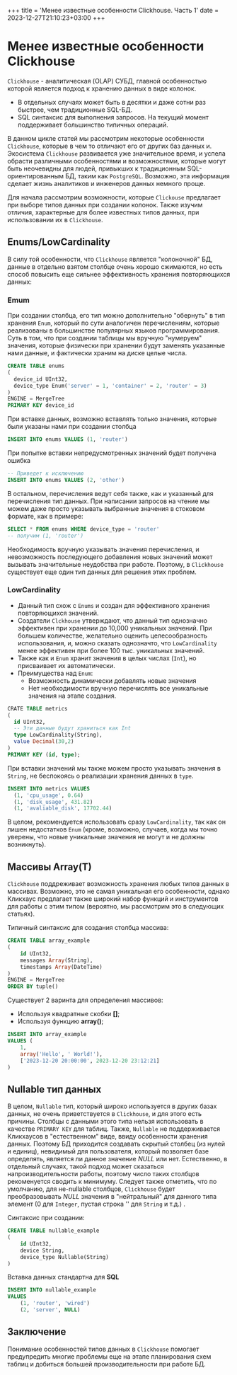 +++
title = 'Менее известные особенности Clickhouse. Часть 1'
date = 2023-12-27T21:10:23+03:00
+++

# Менее известные особенности Clickhouse

`Clickhouse` - аналитическая (OLAP) СУБД, главной особенностью которой является подход к хранению данных в виде колонок.
- В отдельных случаях может быть в десятки и даже сотни раз быстрее, чем традиционные SQL-БД.
- SQL синтаксис для выполнения запросов. На текущий момент поддерживает большинство типичных операций.

В данном цикле статей мы рассмотрим некоторые особенности `Clickhouse`, которые в чем то отличают его от других баз данных и. Экосистема `Clickhouse` развивается уже значительное время, и успела обрасти различными особенностями и возможностями, которые могут быть неочевидны для людей, привыкших к традиционным SQL-ориентированным БД, таким как `PostgreSQL`. Возможно, эта информация сделает жизнь аналитиков и инженеров данных немного проще.

Для начала рассмотрим возможности, которые `Clickouse` предлагает при выборе типов данных при создании колонок.
Также изучим отличия, характерные для более известных типов данных, при использовании их в `Clickhouse`.

## Enums/LowCardinality

В силу той особенности, что `Clickhouse` является "колоночной" БД, данные в отдельно взятом столбце очень хорошо сжимаются, но есть способ повысить еще сильнее эффективность хранения повторяющихся данных:

### Emum

При создании столбца, его тип можно дополнительно "обернуть" в тип хранения `Enum`, который по сути аналогичен перечислениям, которые реализованы в большинстве популярных языков программирования. 
Суть в том, что при создании таблицы мы вручную "нумеруем" значения, которые физически при хранении будут заменять указанные нами данные, и фактически храним на диске целые числа.

```sql
CREATE TABLE enums
(
  device_id UInt32,
  device_type Enum('server' = 1, 'container' = 2, 'router' = 3)
)
ENGINE = MergeTree
PRIMARY KEY device_id
```

При вставке данных, возможно вставлять только значения, которые были указаны нами при создании столбца

```sql
INSERT INTO enums VALUES (1, 'router')
```

При попытке вставки непредусмотренных значений будет получена ошибка

```sql
-- Приведет к исключению
INSERT INTO enums VALUES (2, 'other')
```

В остальном, перечисления ведут себя также, как и указанный для перечисления тип данных. При написании запросов на чтение мы можем даже просто указывать выбранные значения в стоковом формате, как в примере:

```sql
SELECT * FROM enums WHERE device_type = 'router'
-- получим (1, 'router')
```

Необходимость вручную указывать значения перечисления, и невозможность последующего добавления новых значений может вызывать значительные неудобства при работе. Поэтому, в `Clickhouse` существует еще один тип данных для решения этих проблем.

### LowCardinality

- Данный тип схож с `Enums` и создан для эффективного хранения повторяющихся значений.
- Создатели `Clckhouse` утверждают, что данный тип однозначно эффективен при хранении до 10,000 уникальных значений. При большем количестве, желательно оценить целесообразность использования, и, можно сказать однозначто, что `LowCardinality` менее эффективен при более 100 тыс. уникальных значений.
- Также как и `Enum` хранит значения в целых числах (`Int`), но присваивает их автоматически.
- Преимущества над `Enum`:
  - Возможность динамически добавлять новые значения
  - Нет необходимости вручную перечислять все уникальные значения на этапе создания.

```sql
CRATE TABLE metrics
(
  id UInt32,
  -- Эти данные будут храниться как Int
  type LowCardinality(String),
  value Decimal(30,2)
)
PRIMARY KEY (id, type);
```

При вставки значений мы также можем просто указывать значения в `String`, не беспокоясь о реализации хранения данных в `type`.

```sql
INSERT INTO metrics VALUES
  (1, 'cpu_usage', 0.64)
  (1, 'disk_usage', 431.82)
  (1, 'avaliable_disk', 17702.44)
```
В целом, рекомендуется использовать сразу `LowCardinality`, так как он лишен недостатков `Enum` (кроме, возможно, случаев, когда мы точно уверены, что новые уникальные значения не могут и не должны возникнуть).

## Массивы Array(T)

`Clickhouse` поддреживает возможность хранения любых типов данных в массивах. Возможно, это не самая уникальная его особенности, однако Кликхаус предлагает также широкий набор функций и инструментов для работы с этим типом (вероятно, мы рассмотрим это в следующих статьях).

Типичный синтаксис для создания столбца массива:

```sql
CREATE TABLE array_example
(
    id UInt32,
    messages Array(String),
    timestamps Array(DateTime)
)
ENGINE = MergeTree
ORDER BY tuple()
```

Существует 2 варинта для определения массивов:

- Используя квадратные скобки **[]**;
- Используя функцию **array()**;

```sql
INSERT INTO array_example
VALUES (
    1, 
    array('Hello', ' World!'),
    ['2023-12-20 20:00:00', 2023-12-20 23:12:21]
)
```

## Nullable тип данных

В целом, `Nullable` тип, который широко используется в других базах данных, не очень приветствуется в `Clickhouse`, и для этого есть причины.
Столбцы с данными этого типа нельзя использовать в качестве `PRIMARY KEY` для таблиц. Также, `Nullable` не поддерживается Кликхаусов в "естественном" виде, ввиду особенности хранения данных. Поэтому БД приходится создавать скрытый столбец (из нулей и единиц), невидимый для пользователя, который позволяет базе определять, является ли данное значение *NULL* или нет. Естественно, в отдельный случаях, такой подход может сказаться напроизводительности работы, поэтому число таких столбцов рекоменуется сводить к минимуму.
Следует также отметить, что по умолчанию, для не-nullable столбцов, `Clickhouse` будет преобразовывать *NULL* значения в "нейтральный" для данного типа элемент (0 для `Integer`, пустая строка '' для `String` и т.д.) .

Синтаксис при создании:

```sql
CREATE TABLE nullable_example
(
    id UInt32,
    device String,
    device_type Nullable(String)
)
```

Вставка данных стандартна для **SQL**

```sql
INSERT INTO nullable_example
VALUES 
    (1, 'router', 'wired')
    (2, 'server', NULL)
```

## Заключение

Понимание особенностей типов данных в `Clickhouse` помогает предупредить многие проблемы еще на этапе планирования схем таблиц и добиться большей производительности при работе БД.
